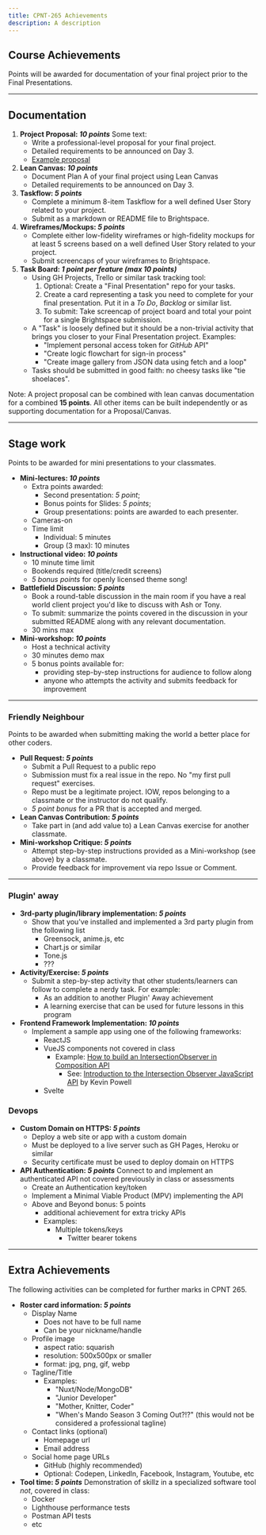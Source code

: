 ```yaml
---
title: CPNT-265 Achievements
description: A description
---
```


## Course Achievements
Points will be awarded for documentation of your final project prior to the Final Presentations.

---


## Documentation
<section class="cards">

1. **Project Proposal: _10 points_**
    Some text:
    - Write a professional-level proposal for your final project.
    - Detailed requirements to be announced on Day 3.
    - [Example proposal](/files/examples/Example-Website-Proposal.pdf)
2. **Lean Canvas: _10 points_**
    - Document Plan A of your final project using Lean Canvas
    - Detailed requirements to be announced on Day 3.
3. **Taskflow: _5 points_**
    - Complete a minimum 8-item Taskflow for a well defined User Story related to your project.
    - Submit as a markdown or README file to Brightspace.
4. **Wireframes/Mockups: _5 points_**
    - Complete either low-fidelity wireframes or high-fidelity mockups for at least 5 screens based on a well defined User Story related to your project.
    - Submit screencaps of your wireframes to Brightspace.
6. **Task Board: _1 point per feature (max 10 points)_**
    - Using GH Projects, Trello or similar task tracking tool:
        1. Optional: Create a "Final Presentation" repo for your tasks.
        2. Create a card representing a task you need to complete for your final presentation. Put it in a _To Do_, _Backlog_ or similar list.
        3. To submit: Take screencap of project board and total your point for a single Brightspace submission.
    - A "Task" is loosely defined but it should be a non-trivial activity that brings you closer to your Final Presentation project. Examples:
        - "Implement personal access token for _GitHub_ API"
        - "Create logic flowchart for sign-in process"
        - "Create image gallery from JSON data using fetch and a loop"
    - Tasks should be submitted in good faith: no cheesy tasks like "tie shoelaces".

</section>

Note: A project proposal can be combined with lean canvas documentation for a combined **15 points**. All other items can be built independently or as supporting documentation for a Proposal/Canvas.


---

## Stage work
Points to be awarded for mini presentations to your classmates. 
<section class="cards">

- **Mini-lectures: _10 points_**
    - Extra points awarded:
      - Second presentation: _5 point_;
      - Bonus points for Slides: _5 points_;
      - Group presentations: points are awarded to each presenter.
    - Cameras-on
    - Time limit
      - Individual: 5 minutes
      - Group (3 max): 10 minutes
- **Instructional video: _10 points_**
    - 10 minute time limit
    - Bookends required (title/credit screens)
    - _5 bonus points_ for openly licensed theme song!
- **Battlefield Discussion: _5 points_**
    - Book a round-table discussion in the main room if you have a real world client project you'd like to discuss with Ash or Tony.
    - To submit: summarize the points covered in the discussion in your submitted README along with any relevant documentation.
    - 30 mins max
- **Mini-workshop: _10 points_**
    - Host a technical activity 
    - 30 minutes demo max
    - 5 bonus points available for:
        - providing step-by-step instructions for audience to follow along
        - anyone who attempts the activity and submits feedback for improvement

</section>

---

### Friendly Neighbour
Points to be awarded when submitting making the world a better place for other coders.

<section class="cards">

- **Pull Request: _5 points_**
    - Submit a Pull Request to a public repo
    - Submission must fix a real issue in the repo. No "my first pull request" exercises.
    - Repo must be a legitimate project. IOW, repos belonging to a classmate or the instructor do not qualify.
    - _5 point bonus_ for a PR that is accepted and merged.
- **Lean Canvas Contribution: _5 points_**
    - Take part in (and add value to) a Lean Canvas exercise for another classmate.
- **Mini-workshop Critique: _5 points_**
    - Attempt step-by-step instructions provided as a Mini-workshop (see above) by a classmate.
    - Provide feedback for improvement via repo Issue or Comment.

</section>

--- 

### Plugin' away
<section class="cards">

- **3rd-party plugin/library implementation: _5 points_**
    - Show that you've installed and implemented a 3rd party plugin from the following list
        - Greensock, anime.js, etc
        - Chart.js or similar
        - Tone.js
        - ???
- **Activity/Exercise: _5 points_**
    - Submit a step-by-step activity that other students/learners can follow to complete a nerdy task. For example:
        - As an addition to another Plugin' Away achievement 
        - A learning exercise that can be used for future lessons in this program
- **Frontend Framework Implementation: _10 points_**
    - Implement a sample app using one of the following frameworks:
        - ReactJS
        - VueJS components not covered in class
            - Example: [How to build an IntersectionObserver in Composition API](https://stackoverflow.com/questions/70275889/how-to-build-an-intersectionobserver-in-composition-api)
                - See: [Introduction to the Intersection Observer JavaScript API](https://www.youtube.com/watch?v=T8EYosX4NOo) by Kevin Powell
        - Svelte

</section>

### Devops

<section class="cards">

- **Custom Domain on HTTPS: _5 points_**
    - Deploy a web site or app with a custom domain
    - Must be deployed to a live server such as GH Pages, Heroku or similar
    - Security certificate must be used to deploy domain on HTTPS
- **API Authentication: _5 points_**
    Connect to and implement an authenticated API not covered previously in class or assessments
    - Create an Authentication key/token
    - Implement a Minimal Viable Product (MPV) implementing the API
    - Above and Beyond bonus: 5 points
        - additional achievement for extra tricky APIs
        - Examples: 
            - Multiple tokens/keys
                - Twitter bearer tokens

</section>

---

## Extra Achievements
The following activities can be completed for further marks in CPNT 265.

<section class="cards">

- **Roster card information: _5 points_**
    - Display Name
        - Does not have to be full name
        - Can be your nickname/handle
    - Profile image
        - aspect ratio: squarish
        - resolution: 500x500px or smaller
        - format: jpg, png, gif, webp
    - Tagline/Title
        - Examples:
            - "Nuxt/Node/MongoDB"
            - "Junior Developer"
            - "Mother, Knitter, Coder"
            - "When's Mando Season 3 Coming Out?!?" (this would not be considered a professional tagline)
    - Contact links (optional)
        - Homepage url
        - Email address
    - Social home page URLs
        - GitHub (highly recommended)
        - Optional: Codepen, LinkedIn, Facebook, Instagram, Youtube, etc
- **Tool time: _5 points_**
    Demonstration of skillz in a specialized software tool _not_, covered in class:
    - Docker
    - Lighthouse performance tests
    - Postman API tests
    - etc

</section>
